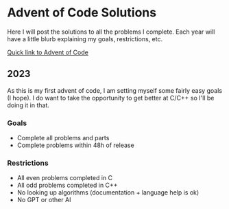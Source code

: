 # Advent of Code Solutions

Here I will post the solutions to all the problems I complete. Each year will have a little blurb explaining my goals, restrictions, etc.

[Quick link to Advent of Code](https://adventofcode.com/)

## 2023

As this is my first advent of code, I am setting myself some fairly easy goals (I hope). I do want to take the opportunity to get better at C/C++ so I'll be doing it in that.

### Goals

- Complete all problems and parts
- Complete problems within 48h of release

### Restrictions

- All even problems completed in C
- All odd problems completed in C++
- No looking up algorithms (documentation + language help is ok)
- No GPT or other AI
